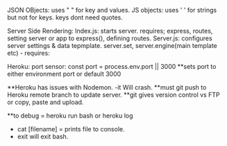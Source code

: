 JSON OBjects: uses " " for key and values.
JS objects: uses ' ' for strings but not for keys. keys dont need quotes.

Server Side Rendering:
Index.js: starts server. requires; express, routes, setting server or app to express(), defining routes.
Server.js: configures server settings & data tepmplate. server.set, server.engine(main template etc)
          - requires: 



Heroku:
port sensor: const port = process.env.port  || 3000
**sets port to either environment port or default 3000

**Heroku has issues with Nodemon. -it Will crash.
**must git push to Heroku remote branch to update server.
**git gives version control vs FTP or copy, paste and upload.

**to debug = heroku run bash or heroku log
- cat [filename] = prints file to console.
- exit will exit bash.
